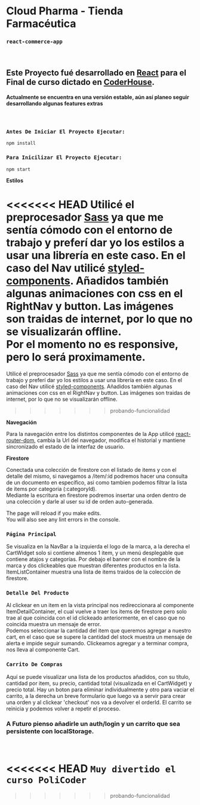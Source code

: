 # Cloud Pharma - Tienda Farmacéutica
### `react-commerce-app`
<br />



## Este Proyecto fué desarrollado en [React](https://es.reactjs.org/) para el Final de curso dictado en [CoderHouse](https://www.coderhouse.com/).  
#### Actualmente se encuentra en una versión estable, aún así planeo seguir desarrollando algunas features extras
<br/>

### `Antes De Iniciar El Proyecto Ejecutar:`
```
npm install
```
### `Para Inicilizar El Proyecto Ejecutar:`
```
npm start
```
**Estilos**

<<<<<<< HEAD
Utilicé el preprocesador [Sass](https://create-react-app.dev/docs/adding-a-sass-stylesheet/) ya que me sentía cómodo con el entorno de trabajo y preferí dar yo los estilos a usar una librería en este caso. En el caso del Nav utilicé [styled-components](https://styled-components.com/). Añadidos también algunas animaciones con css en el RightNav y button. Las imágenes son traidas de internet, por lo que no se visualizarán offline.<br />
Por el momento no es responsive, pero lo será proximamente.
=======
Utilicé el preprocesador [Sass](https://create-react-app.dev/docs/adding-a-sass-stylesheet/) ya que me sentía cómodo con el entorno de trabajo y preferí dar yo los estilos a usar una librería en este caso. En el caso del Nav utilicé [styled-components](https://styled-components.com/). Añadidos también algunas animaciones con css en el RightNav y button. Las imágenes son traidas de internet, por lo que no se visualizarán offline.
>>>>>>> probando-funcionalidad

**Navegación**

Para la navegación entre los distintos componentes de la App utilicé [react-router-dom](https://reactrouter.com/web/guides/quick-start), cambia la Url del navegador, modifica el historial y mantiene sincronizado el estado de la interfaz de usuario.

**Firestore**

Conectada una colección de firestore con el listado de items y con el detalle del mismo, si navegamos a /item/:id podremos hacer una consulta de un documento en específico, asi como tambien podemos filtrar la lista de items por categoria (:categoryId).<br />Mediante la escritura en firestore podremos insertar una orden dentro de una colección y darle al user su id de orden auto-generada.



The page will reload if you make edits.<br />
You will also see any lint errors in the console.

### `Página Principal`

Se visualiza en la NavBar a la izquierda el logo de la marca, a la derecha el CartWidget solo si contiene almenos 1 item, y un menú desplegable que contiene atajos y categorías. Por debajo el banner con el nombre de la marca y dos clickeables que muestran diferentes productos en la lista.<br />
ItemListContainer muestra una lista de items traidos de la colección de firestore.

### `Detalle Del Producto`

Al clickear en un item en la vista principal nos redireccionara al componente ItemDetailContainer, el cual vuelve a traer los items de firestore pero solo trae al que coincida con el id clickeado anteriormente, en el caso que no coincida muestra un mensaje de error.<br/>
Podemos seleccionar la cantidad del item que queremos agregar a nuestro cart, en el caso que se supere la cantidad del stock muestra un mensaje de alerta e impide seguir sumando. Clickeamos agregar y a terminar compra, nos lleva al componente Cart.

### `Carrito De Compras`

Aquí se puede visualizar una lista de los productos añadidos, con su título, cantidad por item, su precio, cantidad total (visualizada en el CartWidget) y precio total. Hay un boton para eliminar individualmente y otro para vaciar el carrito, a la derecha un breve formulario que luego va a servir para crear una orden y al clickear 'checkout' nos va a devolver el orderId. El carrito se reinicia y podemos volver a repetir el proceso.

### A Futuro pienso añadirle un auth/login y un carrito que sea persistente con localStorage.

<br/>

<<<<<<< HEAD
`Muy divertido el curso PoliCoder`
=======
>>>>>>> probando-funcionalidad

